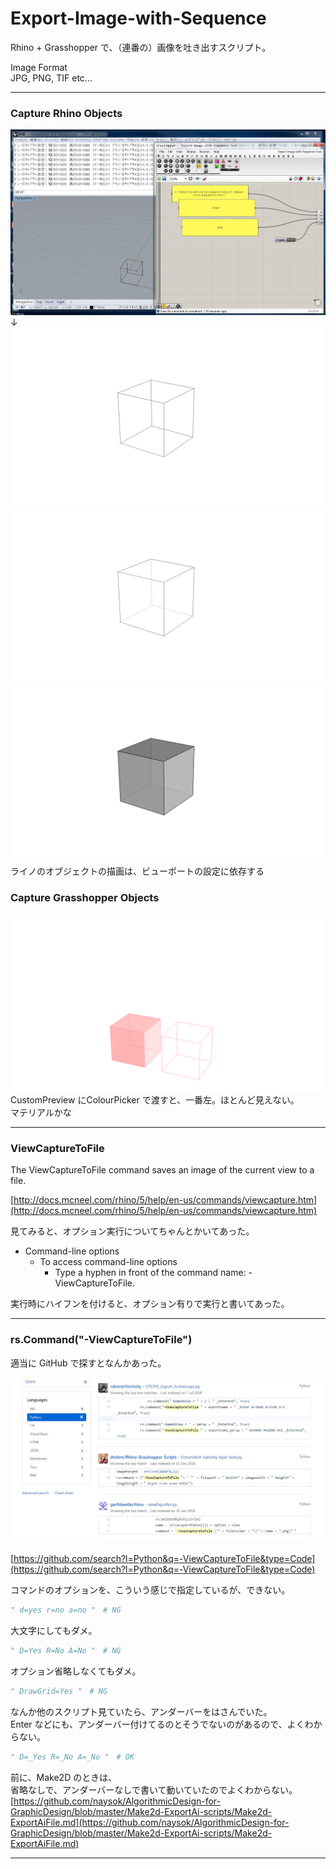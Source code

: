 # Export-Image-with-Sequence  

Rhino + Grasshopper で、（連番の）画像を吐き出すスクリプト。  

Image Format  
JPG, PNG, TIF etc...  


---


### Capture Rhino Objects

![photo](Test/Capture.jpg)  
↓  
![photo](Test/rhino-wireframe.png)  
![photo](Test/rhino-technical.png)  
![photo](Test/rhino-ghost.png)  
ライノのオブジェクトの描画は、ビューポートの設定に依存する  


### Capture Grasshopper Objects  
![photo](Test/gh-object.png)  
CustomPreview にColourPicker で渡すと、一番左。ほとんど見えない。  
マテリアルかな


---  


### ViewCaptureToFile  

The ViewCaptureToFile command saves an image of the current view to a file.  


[http://docs.mcneel.com/rhino/5/help/en-us/commands/viewcapture.htm](http://docs.mcneel.com/rhino/5/help/en-us/commands/viewcapture.htm)  


見てみると、オプション実行についてちゃんとかいてあった。  

- Command-line options  
  - To access command-line options  
    - Type a hyphen in front of the command name: -ViewCaptureToFile.  

実行時にハイフンを付けると、オプション有りで実行と書いてあった。  


---  


### rs.Command("-ViewCaptureToFile")  


適当に GitHub で探すとなんかあった。  

![photo](Test/github.jpg)  

[https://github.com/search?l=Python&q=-ViewCaptureToFile&type=Code](https://github.com/search?l=Python&q=-ViewCaptureToFile&type=Code)  


コマンドのオプションを、こういう感じで指定しているが、できない。  
```python
" d=yes r=no a=no "　# NG
```
大文字にしてもダメ。  
```python
" D=Yes R=No A=No "　# NG
```
オプション省略しなくてもダメ。
```python
" DrawGrid=Yes "　# NG
```


なんか他のスクリプト見ていたら、アンダーバーをはさんでいた。  
Enter などにも、アンダーバー付けてるのとそうでないのがあるので、よくわからない。  
```python
" D=_Yes R=_No A=_No "　# OK
```

前に、Make2D のときは、  
省略なしで、アンダーバーなしで書いて動いていたのでよくわからない。  
[https://github.com/naysok/AlgorithmicDesign-for-GraphicDesign/blob/master/Make2d-ExportAi-scripts/Make2d-ExportAiFile.md](https://github.com/naysok/AlgorithmicDesign-for-GraphicDesign/blob/master/Make2d-ExportAi-scripts/Make2d-ExportAiFile.md)


---  
